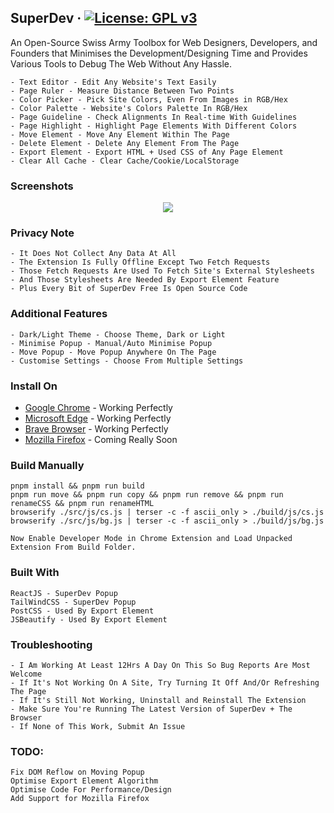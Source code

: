 ## SuperDev &middot; [![License: GPL v3](https://img.shields.io/badge/License-GPLv3-blue.svg)](https://www.gnu.org/licenses/gpl-3.0)

An Open-Source Swiss Army Toolbox for Web Designers, Developers, and Founders that Minimises the Development/Designing Time and Provides Various Tools to Debug The Web Without Any Hassle.

```
- Text Editor - Edit Any Website's Text Easily   
- Page Ruler - Measure Distance Between Two Points   
- Color Picker - Pick Site Colors, Even From Images in RGB/Hex   
- Color Palette - Website's Colors Palette In RGB/Hex   
- Page Guideline - Check Alignments In Real-time With Guidelines    
- Page Highlight - Highlight Page Elements With Different Colors   
- Move Element - Move Any Element Within The Page   
- Delete Element - Delete Any Element From The Page   
- Export Element - Export HTML + Used CSS of Any Page Element   
- Clear All Cache - Clear Cache/Cookie/LocalStorage   
```

### Screenshots
<p align="center">
  <img src="https://github.com/twoabd/SuperDev/blob/main/screenshots/1.png">
</p>

### Privacy Note
```
- It Does Not Collect Any Data At All
- The Extension Is Fully Offline Except Two Fetch Requests
- Those Fetch Requests Are Used To Fetch Site's External Stylesheets
- And Those Stylesheets Are Needed By Export Element Feature
- Plus Every Bit of SuperDev Free Is Open Source Code
```

### Additional Features
```
- Dark/Light Theme - Choose Theme, Dark or Light
- Minimise Popup - Manual/Auto Minimise Popup
- Move Popup - Move Popup Anywhere On The Page
- Customise Settings - Choose From Multiple Settings
```

### Install On

* [Google Chrome](https://chrome.google.com/webstore/detail/superdev/jlkikimlceonbmfjieipbonnglnlchhl) - Working Perfectly
* [Microsoft Edge](https://chrome.google.com/webstore/detail/superdev/jlkikimlceonbmfjieipbonnglnlchhl) - Working Perfectly
* [Brave Browser](https://chrome.google.com/webstore/detail/superdev/jlkikimlceonbmfjieipbonnglnlchhl) - Working Perfectly
* [Mozilla Firefox]() - Coming Really Soon<br>

### Build Manually

```
pnpm install && pnpm run build
pnpm run move && pnpm run copy && pnpm run remove && pnpm run renameCSS && pnpm run renameHTML
browserify ./src/js/cs.js | terser -c -f ascii_only > ./build/js/cs.js
browserify ./src/js/bg.js | terser -c -f ascii_only > ./build/js/bg.js
```

```
Now Enable Developer Mode in Chrome Extension and Load Unpacked Extension From Build Folder.
```

### Built With
```
ReactJS - SuperDev Popup
TailWindCSS - SuperDev Popup
PostCSS - Used By Export Element
JSBeautify - Used By Export Element
```

### Troubleshooting
```
- I Am Working At Least 12Hrs A Day On This So Bug Reports Are Most Welcome
- If It's Not Working On A Site, Try Turning It Off And/Or Refreshing The Page
- If It's Still Not Working, Uninstall and Reinstall The Extension
- Make Sure You're Running The Latest Version of SuperDev + The Browser
- If None of This Work, Submit An Issue
```

### TODO:

```
Fix DOM Reflow on Moving Popup
Optimise Export Element Algorithm
Optimise Code For Performance/Design
Add Support for Mozilla Firefox
```
